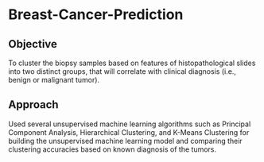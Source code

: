 # Breast-Cancer-Prediction

## Objective
To cluster the biopsy samples based on features of histopathological slides into two distinct groups, that will correlate with clinical diagnosis (i.e., benign or malignant tumor).

## Approach
Used several unsupervised machine learning algorithms such as Principal Component Analysis, Hierarchical Clustering, and K-Means Clustering for building the unsupervised machine learning model and comparing their clustering accuracies based on known diagnosis of the tumors.
